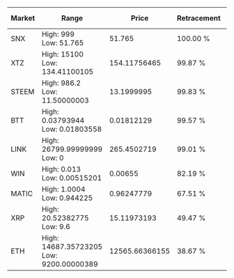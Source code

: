 | Market | Range | Price| Retracement | Doubles to 50% |
| --- | --- | --- | --- | --- |
| SNX | High: 999<br />Low: 51.765 | 51.765 | 100.00 % | 10.15 |
| XTZ | High: 15100<br />Low: 134.41100105 | 154.11756465 | 99.87 % | 49.42 |
| STEEM | High: 986.2<br />Low: 11.50000003 | 13.1999995 | 99.83 % | 37.79 |
| BTT | High: 0.03793944<br />Low: 0.01803558 | 0.01812129 | 99.57 % | 1.54 |
| LINK | High: 26799.99999999<br />Low: 0 | 265.4502719 | 99.01 % | 50.48 |
| WIN | High: 0.013<br />Low: 0.00515201 | 0.00655 | 82.19 % | 1.39 |
| MATIC | High: 1.0004<br />Low: 0.944225 | 0.96247779 | 67.51 % | 1.01 |
| XRP | High: 20.52382775<br />Low: 9.6 | 15.11973193 | 49.47 % | 0.00 |
| ETH | High: 14687.35723205<br />Low: 9200.00000389 | 12565.66366155 | 38.67 % | 0.00 |
